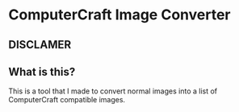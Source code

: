 # ComputerCraft Image Converter
## DISCLAMER
## What is this?
This is a tool that I made to convert normal images into a list of ComputerCraft compatible images.
